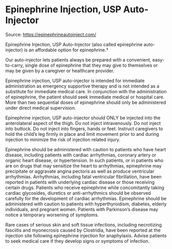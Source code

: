 [//]: # (source: https://epinephrineautoinject.com/)
[//]: # (aka: epinephrine auto-injector)
[//]: # (brands: Adrenaclick)
[//]: # (tags: adrenaline-emergencies medications)

# Epinephrine Injection, USP Auto-Injector

Source: https://epinephrineautoinject.com/

Epinephrine Injection, USP Auto-Injector (also called epinephrine auto-injector) is an affordable option for epinephrine.†

Our auto-injector lets patients always be prepared with a convenient, easy-to-carry, single dose of epinephrine that they may give to themselves or may be given by a caregiver or healthcare provider.

Epinephrine injection, USP auto-injector is intended for immediate administration as emergency supportive
therapy and is not intended as a substitute for immediate medical care. In conjunction with the administration of
epinephrine, the patient should seek immediate medical or hospital care. More than two sequential doses of
epinephrine should only be administered under direct medical supervision.

Epinephrine injection, USP auto-injector should ONLY be injected into the anterolateral aspect of the thigh. Do not
inject intravenously. Do not inject into buttock. Do not inject into fingers, hands or feet. Instruct caregivers to
hold the child’s leg firmly in place and limit movement prior to and during injection to minimize the risk of injection
related injury.

Epinephrine should be administered with caution to patients who have heart disease, including patients with
cardiac arrhythmias, coronary artery or organic heart disease, or hypertension. In such patients, or in patients who
are on drugs that may sensitize the heart to arrhythmias, epinephrine may precipitate or aggravate angina pectoris
as well as produce ventricular arrhythmias. Arrhythmias, including fatal ventricular fibrillation, have been reported
in patients with underlying cardiac disease or those receiving certain drugs. Patients who receive epinephrine
while concomitantly taking cardiac glycosides, diuretics or anti-arrhythmics should be observed carefully for the
development of cardiac arrhythmias. Epinephrine should be administered with caution to patients with
hyperthyroidism, diabetes, elderly individuals, and pregnant women. Patients with Parkinson’s disease may notice
a temporary worsening of symptoms.

Rare cases of serious skin and soft tissue infections, including necrotizing fasciitis and myonecrosis caused by
Clostridia, have been reported at the injection site following epinephrine injection for anaphylaxis. Advise patients
to seek medical care if they develop signs or symptoms of infection.